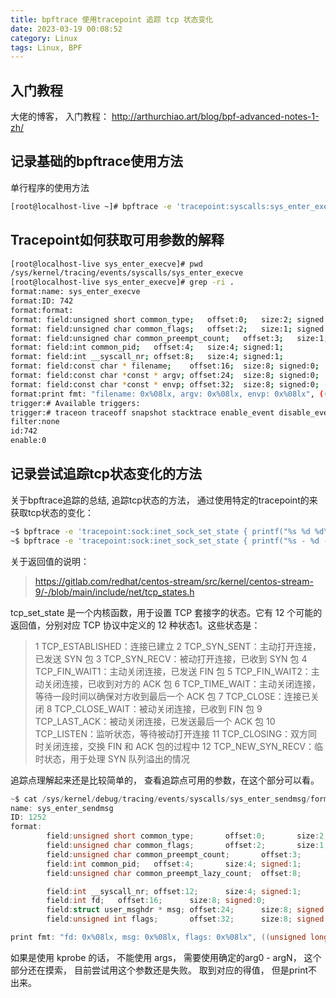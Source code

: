 ```yaml
---
title: bpftrace 使用tracepoint 追踪 tcp 状态变化
date: 2023-03-19 00:08:52
category: Linux
tags: Linux, BPF
---
```

## 入门教程

大佬的博客， 入门教程： http://arthurchiao.art/blog/bpf-advanced-notes-1-zh/

## 记录基础的bpftrace使用方法

单行程序的使用方法

```bash
[root@localhost-live ~]# bpftrace -e 'tracepoint:syscalls:sys_enter_execve { printf("%s %s\n", comm, str(args->filename));}'
```

## Tracepoint如何获取可用参数的解释

```bash
[root@localhost-live sys_enter_execve]# pwd
/sys/kernel/tracing/events/syscalls/sys_enter_execve
[root@localhost-live sys_enter_execve]# grep -ri .
format:name: sys_enter_execve
format:ID: 742
format:format:
format:	field:unsigned short common_type;	offset:0;	size:2;	signed:0;
format:	field:unsigned char common_flags;	offset:2;	size:1;	signed:0;
format:	field:unsigned char common_preempt_count;	offset:3;	size:1;	signed:0;
format:	field:int common_pid;	offset:4;	size:4;	signed:1;
format:	field:int __syscall_nr;	offset:8;	size:4;	signed:1;
format:	field:const char * filename;	offset:16;	size:8;	signed:0;
format:	field:const char *const * argv;	offset:24;	size:8;	signed:0;
format:	field:const char *const * envp;	offset:32;	size:8;	signed:0;
format:print fmt: "filename: 0x%08lx, argv: 0x%08lx, envp: 0x%08lx", ((unsigned long)(REC->filename)), ((unsigned long)(REC->argv)), ((unsigned long)(REC->envp))
trigger:# Available triggers:
trigger:# traceon traceoff snapshot stacktrace enable_event disable_event enable_hist disable_hist hist
filter:none
id:742
enable:0
```

## 记录尝试追踪tcp状态变化的方法

关于bpftrace追踪的总结, 追踪tcp状态的方法， 通过使用特定的tracepoint的来获取tcp状态的变化： 

```bash
~$ bpftrace -e 'tracepoint:sock:inet_sock_set_state { printf("%s %d %d\n", comm, pid, args->newstate); }'
~$ bpftrace -e 'tracepoint:sock:inet_sock_set_state { printf("%s - %d -> %d - %d - %s\n",strftime("%H:%M:%S.%L", nsecs), args->oldstate, args->newstate, pid, comm); }'
```

关于返回值的说明： 
  > https://gitlab.com/redhat/centos-stream/src/kernel/centos-stream-9/-/blob/main/include/net/tcp_states.h  

tcp_set_state 是一个内核函数，用于设置 TCP 套接字的状态。它有 12 个可能的返回值，分别对应 TCP 协议中定义的 12 种状态1。这些状态是：
  > 1 TCP_ESTABLISHED：连接已建立
  > 2 TCP_SYN_SENT：主动打开连接，已发送 SYN 包
  > 3 TCP_SYN_RECV：被动打开连接，已收到 SYN 包
  > 4 TCP_FIN_WAIT1：主动关闭连接，已发送 FIN 包
  > 5 TCP_FIN_WAIT2：主动关闭连接，已收到对方的 ACK 包
  > 6 TCP_TIME_WAIT：主动关闭连接，等待一段时间以确保对方收到最后一个 ACK 包
  > 7 TCP_CLOSE：连接已关闭
  > 8 TCP_CLOSE_WAIT：被动关闭连接，已收到 FIN 包
  > 9 TCP_LAST_ACK：被动关闭连接，已发送最后一个 ACK 包
  > 10 TCP_LISTEN：监听状态，等待被动打开连接
  > 11 TCP_CLOSING：双方同时关闭连接，交换 FIN 和 ACK 包的过程中
  > 12 TCP_NEW_SYN_RECV：临时状态，用于处理 SYN 队列溢出的情况

追踪点理解起来还是比较简单的， 查看追踪点可用的参数，在这个部分可以看。 
```c
~$ cat /sys/kernel/debug/tracing/events/syscalls/sys_enter_sendmsg/format
name: sys_enter_sendmsg
ID: 1252
format:
        field:unsigned short common_type;       offset:0;       size:2; signed:0;
        field:unsigned char common_flags;       offset:2;       size:1; signed:0;
        field:unsigned char common_preempt_count;       offset:3;       size:1; signed:0;
        field:int common_pid;   offset:4;       size:4; signed:1;
        field:unsigned char common_preempt_lazy_count;  offset:8;       size:1; signed:0;

        field:int __syscall_nr; offset:12;      size:4; signed:1;
        field:int fd;   offset:16;      size:8; signed:0;
        field:struct user_msghdr * msg; offset:24;      size:8; signed:0;
        field:unsigned int flags;       offset:32;      size:8; signed:0;

print fmt: "fd: 0x%08lx, msg: 0x%08lx, flags: 0x%08lx", ((unsigned long)(REC->fd)), ((unsigned long)(REC->msg)), ((unsigned long)(REC->flags))
```

如果是使用 kprobe 的话， 不能使用 args， 需要使用确定的arg0 - argN， 这个部分还在摸索， 目前尝试用这个参数还是失败。 取到对应的得值， 但是print不出来。
